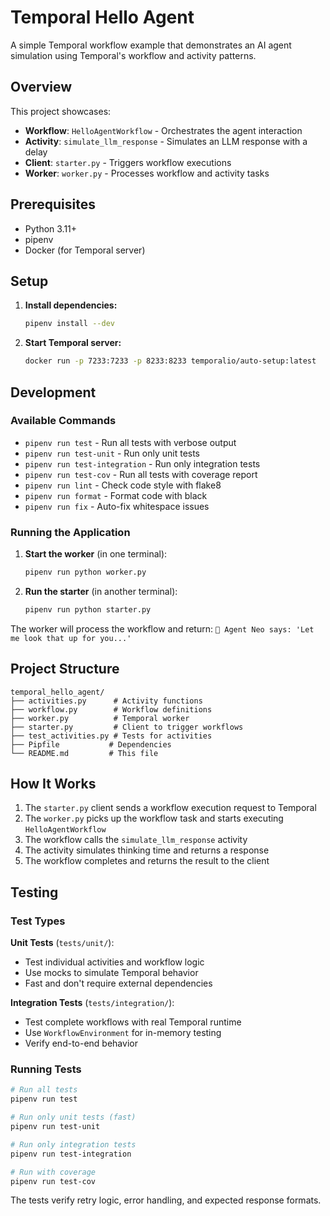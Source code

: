 # Temporal Hello Agent

A simple Temporal workflow example that demonstrates an AI agent simulation using Temporal's workflow and activity patterns.

## Overview

This project showcases:
- **Workflow**: `HelloAgentWorkflow` - Orchestrates the agent interaction
- **Activity**: `simulate_llm_response` - Simulates an LLM response with a delay
- **Client**: `starter.py` - Triggers workflow executions
- **Worker**: `worker.py` - Processes workflow and activity tasks

## Prerequisites

- Python 3.11+
- pipenv
- Docker (for Temporal server)

## Setup

1. **Install dependencies:**
   ```bash
   pipenv install --dev
   ```

2. **Start Temporal server:**
   ```bash
   docker run -p 7233:7233 -p 8233:8233 temporalio/auto-setup:latest
   ```

## Development

### Available Commands

- `pipenv run test` - Run all tests with verbose output
- `pipenv run test-unit` - Run only unit tests
- `pipenv run test-integration` - Run only integration tests
- `pipenv run test-cov` - Run all tests with coverage report
- `pipenv run lint` - Check code style with flake8
- `pipenv run format` - Format code with black
- `pipenv run fix` - Auto-fix whitespace issues

### Running the Application

1. **Start the worker** (in one terminal):
   ```bash
   pipenv run python worker.py
   ```

2. **Run the starter** (in another terminal):
   ```bash
   pipenv run python starter.py
   ```

The worker will process the workflow and return: `🤖 Agent Neo says: 'Let me look that up for you...'`

## Project Structure

```
temporal_hello_agent/
├── activities.py      # Activity functions
├── workflow.py        # Workflow definitions
├── worker.py          # Temporal worker
├── starter.py         # Client to trigger workflows
├── test_activities.py # Tests for activities
├── Pipfile           # Dependencies
└── README.md         # This file
```

## How It Works

1. The `starter.py` client sends a workflow execution request to Temporal
2. The `worker.py` picks up the workflow task and starts executing `HelloAgentWorkflow`
3. The workflow calls the `simulate_llm_response` activity
4. The activity simulates thinking time and returns a response
5. The workflow completes and returns the result to the client

## Testing

### Test Types

**Unit Tests** (`tests/unit/`):
- Test individual activities and workflow logic
- Use mocks to simulate Temporal behavior
- Fast and don't require external dependencies

**Integration Tests** (`tests/integration/`):
- Test complete workflows with real Temporal runtime
- Use `WorkflowEnvironment` for in-memory testing
- Verify end-to-end behavior

### Running Tests

```bash
# Run all tests
pipenv run test

# Run only unit tests (fast)
pipenv run test-unit

# Run only integration tests
pipenv run test-integration

# Run with coverage
pipenv run test-cov
```

The tests verify retry logic, error handling, and expected response formats.
